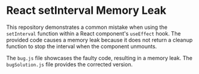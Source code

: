 # React setInterval Memory Leak

This repository demonstrates a common mistake when using the `setInterval` function within a React component's `useEffect` hook.  The provided code causes a memory leak because it does not return a cleanup function to stop the interval when the component unmounts.

The `bug.js` file showcases the faulty code, resulting in a memory leak. The `bugSolution.js` file provides the corrected version.